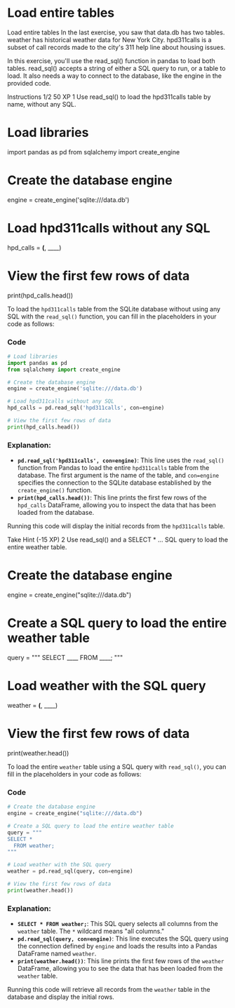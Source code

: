 # Load entire tables

Load entire tables
In the last exercise, you saw that data.db has two tables. weather has historical weather data for New York City. hpd311calls is a subset of call records made to the city's 311 help line about housing issues.

In this exercise, you'll use the read_sql() function in pandas to load both tables. read_sql() accepts a string of either a SQL query to run, or a table to load. It also needs a way to connect to the database, like the engine in the provided code.

Instructions 1/2
50 XP
1
Use read_sql() to load the hpd311calls table by name, without any SQL.
# Load libraries
import pandas as pd
from sqlalchemy import create_engine

# Create the database engine
engine = create_engine('sqlite:///data.db')

# Load hpd311calls without any SQL
hpd_calls = ____(____, ____)

# View the first few rows of data
print(hpd_calls.head())

To load the `hpd311calls` table from the SQLite database without using any SQL with the `read_sql()` function, you can fill in the placeholders in your code as follows:

### Code
```python
# Load libraries
import pandas as pd
from sqlalchemy import create_engine

# Create the database engine
engine = create_engine('sqlite:///data.db')

# Load hpd311calls without any SQL
hpd_calls = pd.read_sql('hpd311calls', con=engine)

# View the first few rows of data
print(hpd_calls.head())
```

### Explanation:
- **`pd.read_sql('hpd311calls', con=engine)`**: This line uses the `read_sql()` function from Pandas to load the entire `hpd311calls` table from the database. The first argument is the name of the table, and `con=engine` specifies the connection to the SQLite database established by the `create_engine()` function.
- **`print(hpd_calls.head())`**: This line prints the first few rows of the `hpd_calls` DataFrame, allowing you to inspect the data that has been loaded from the database. 

Running this code will display the initial records from the `hpd311calls` table.

Take Hint (-15 XP)
2
Use read_sql() and a SELECT * ... SQL query to load the entire weather table.

# Create the database engine
engine = create_engine("sqlite:///data.db")

# Create a SQL query to load the entire weather table
query = """
SELECT ____ 
  FROM ____;
"""

# Load weather with the SQL query
weather = ____(____, ____)

# View the first few rows of data
print(weather.head())

To load the entire `weather` table using a SQL query with `read_sql()`, you can fill in the placeholders in your code as follows:

### Code
```python
# Create the database engine
engine = create_engine("sqlite:///data.db")

# Create a SQL query to load the entire weather table
query = """
SELECT * 
  FROM weather;
"""

# Load weather with the SQL query
weather = pd.read_sql(query, con=engine)

# View the first few rows of data
print(weather.head())
```

### Explanation:
- **`SELECT * FROM weather;`**: This SQL query selects all columns from the `weather` table. The `*` wildcard means "all columns."
- **`pd.read_sql(query, con=engine)`**: This line executes the SQL query using the connection defined by `engine` and loads the results into a Pandas DataFrame named `weather`.
- **`print(weather.head())`**: This line prints the first few rows of the `weather` DataFrame, allowing you to see the data that has been loaded from the `weather` table.

Running this code will retrieve all records from the `weather` table in the database and display the initial rows.